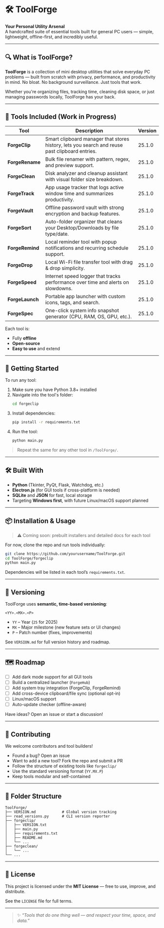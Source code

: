 # 🛠️ ToolForge

**Your Personal Utility Arsenal**  
A handcrafted suite of essential tools built for general PC users — simple, lightweight, offline-first, and incredibly useful.

---

## 🔍 What is ToolForge?

**ToolForge** is a collection of mini desktop utilities that solve everyday PC problems — built from scratch with privacy, performance, and productivity in mind. No bloat. No background surveillance. Just tools that work.

Whether you're organizing files, tracking time, cleaning disk space, or just managing passwords locally, ToolForge has your back.

---

## 🚀 Tools Included (Work in Progress)

| Tool          | Description                                                                 | Version  |
|---------------|-----------------------------------------------------------------------------|----------|
| **ForgeClip**   | Smart clipboard manager that stores history, lets you search and reuse past clipboard entries. | 25.1.0   |
| **ForgeRename** | Bulk file renamer with pattern, regex, and preview support.                | 25.1.0   |
| **ForgeClean**  | Disk analyzer and cleanup assistant with visual folder size breakdown.     | 25.1.0   |
| **ForgeTrack**  | App usage tracker that logs active window time and summarizes productivity. | 25.1.0   |
| **ForgeVault**  | Offline password vault with strong encryption and backup features.         | 25.1.0   |
| **ForgeSort**   | Auto-folder organizer that cleans your Desktop/Downloads by file type/date.| 25.1.0   |
| **ForgeRemind** | Local reminder tool with popup notifications and recurring schedule support.| 25.1.0  |
| **ForgeDrop**   | Local Wi-Fi file transfer tool with drag & drop simplicity.                | 25.1.0   |
| **ForgeSpeed**  | Internet speed logger that tracks performance over time and alerts on slowdowns.| 25.1.0 |
| **ForgeLaunch** | Portable app launcher with custom icons, tags, and search.                 | 25.1.0   |
| **ForgeSpec**   | One-click system info snapshot generator (CPU, RAM, OS, GPU, etc.).        | 25.1.0   |

Each tool is:
- Fully **offline**
- **Open-source**
- **Easy to use** and extend

---

## 🧰 Getting Started

To run any tool:

1. Make sure you have Python 3.8+ installed
2. Navigate into the tool's folder:
   ```bash
   cd forgeclip
   ```
3. Install dependencies:
   ```bash
   pip install -r requirements.txt
   ```
4. Run the tool:
   ```bash
   python main.py
   ```

> Repeat the same for any other tool in `/ToolForge/`.

---

## 🛠️ Built With

- **Python** (Tkinter, PyQt, Flask, Watchdog, etc.)
- **Electron.js** (for GUI tools if cross-platform is needed)
- **SQLite** and **JSON** for fast, local storage
- Targeting **Windows first**, with future Linux/macOS support planned

---

## 📦 Installation & Usage

> ⚠️ Coming soon: prebuilt installers and detailed docs for each tool

For now, clone the repo and run tools individually:

```bash
git clone https://github.com/yourusername/ToolForge.git
cd ToolForge/forgeclip
python main.py
```

Dependencies will be listed in each tool’s `requirements.txt`.

---

## 🧾 Versioning

ToolForge uses **semantic, time-based versioning**:

```
<YY>.<MX>.<P>
```

- `YY` – Year (`25` for 2025)
- `MX` – Major milestone (new feature sets or UI changes)
- `P`  – Patch number (fixes, improvements)

See `VERSION.md` for full version history and roadmap.

---

## 🗺️ Roadmap

- [ ] Add dark mode support for all GUI tools
- [ ] Build a centralized launcher (`ForgeHub`)
- [ ] Add system tray integration (ForgeClip, ForgeRemind)
- [ ] Add cross-device clipboard/file sync (optional opt-in)
- [ ] Linux/macOS support
- [ ] Auto-update checker (offline-aware)

Have ideas? Open an issue or start a discussion!

---

## 🤝 Contributing

We welcome contributors and tool builders!

- Found a bug? Open an issue
- Want to add a new tool? Fork the repo and submit a PR
- Follow the structure of existing tools like `forgeclip/`
- Use the standard versioning format (`YY.MX.P`)
- Keep tools modular and self-contained

---

## 🧩 Folder Structure

```
ToolForge/
├── VERSION.md            # Global version tracking
├── read_versions.py      # CLI version reporter
├── forgeclip/
│   ├── VERSION.txt
│   ├── main.py
│   ├── requirements.txt
│   ├── README.md
│   └── ...
├── forgeclean/
│   └── ...
└── ...
```

---

## 📜 License

This project is licensed under the **MIT License** — free to use, improve, and distribute.

See the `LICENSE` file for full terms.

---

> ✨ *“Tools that do one thing well — and respect your time, space, and data.”*
